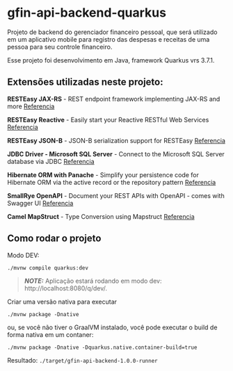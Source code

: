 # gfin-api-backend-quarkus

Projeto de backend do gerenciador financeiro pessoal, que será utilizado em um aplicativo mobile para registro das despesas e receitas de uma pessoa para seu controle financeiro.

Esse projeto foi desenvolvimento em Java, framework Quarkus vrs 3.7.1.

## Extensões utilizadas neste projeto:

**RESTEasy JAX-RS** - REST endpoint framework implementing JAX-RS and more [Referencia](https://quarkus.io/extensions/io.quarkus/quarkus-resteasy)

**RESTEasy Reactive** - Easily start your Reactive RESTful Web Services [Referencia](https://quarkus.io/guides/getting-started-reactive#reactive-jax-rs-resources)

**RESTEasy JSON-B** - JSON-B serialization support for RESTEasy [Referencia](https://quarkus.io/extensions/io.quarkus/quarkus-resteasy-jsonb/)

**JDBC Driver - Microsoft SQL Server** - Connect to the Microsoft SQL Server database via JDBC [Referencia](https://quarkus.io/extensions/io.quarkus/quarkus-jdbc-mssql/)

**Hibernate ORM with Panache** - Simplify your persistence code for Hibernate ORM via the active record or the repository pattern [Referencia](https://quarkus.io/extensions/io.quarkus/quarkus-hibernate-orm-panache/)

**SmallRye OpenAPI** - Document your REST APIs with OpenAPI - comes with Swagger UI [Referencia](https://quarkus.io/extensions/io.quarkus/quarkus-smallrye-openapi/)

**Camel MapStruct** - Type Conversion using Mapstruct [Referencia](https://quarkus.io/extensions/org.apache.camel.quarkus/camel-quarkus-mapstruct/)

## Como rodar o projeto

Modo DEV:
```shell script
./mvnw compile quarkus:dev
```
> **_NOTE:_** Aplicação estará rodando em modo dev: http://localhost:8080/q/dev/.


Criar uma versão nativa para executar
```shell script
./mvnw package -Dnative
```

ou, se você não tiver o GraalVM instalado, você pode executar o build de forma nativa em um contaner: 
```shell script
./mvnw package -Dnative -Dquarkus.native.container-build=true
```
Resultado:
 `./target/gfin-api-backend-1.0.0-runner`
